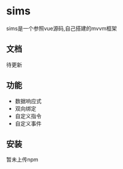 # sims
sims是一个参照vue源码,自己搭建的mvvm框架

## 文档
待更新
## 功能
-  数据响应式   
-  双向绑定   
-  自定义指令   
-  自定义事件   

## 安装
暂未上传npm
